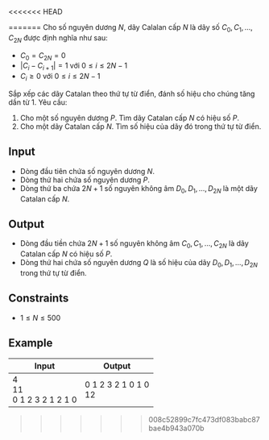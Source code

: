 <<<<<<< HEAD
<!-- https://vn.spoj.com/problems/DEMSO/ -->
=======
Cho số nguyên dương $N$, dãy Calalan cấp $N$ là dãy số $C_0, C_1, \dots, C_{2N}$ được định nghĩa như sau:

- $C_0 = C_{2N} = 0$
- $|C_i-C_{i+1}| = 1$ với $0 \le i \le 2N-1$
- $C_i \ge 0$ với $0 \le i \le 2N-1$

Sắp xếp các dãy Catalan theo thứ tự từ điển, đánh số hiệu cho chúng tăng dần từ $1$. Yêu cầu:

1. Cho một số nguyên dương $P$. Tìm dãy Catalan cấp $N$ có hiệu số $P$.
2. Cho một dãy Catalan cấp $N$. Tìm số hiệu của dãy đó trong thứ tự từ điển.

## Input

- Dòng đầu tiên chứa số nguyên dương $N$.
- Dòng thứ hai chứa số nguyên dương $P$.
- Dòng thứ ba chứa $2N+1$ số nguyên không âm $D_0, D_1, \dots, D_{2N}$ là một dãy Catalan cấp $N$.

## Output

- Dòng đầu tiền chứa $2N+1$ số nguyên không âm $C_0, C_1, \dots, C_{2N}$ là dãy Catalan cấp $N$ có hiệu số $P$.
- Dòng thứ hai chứa số nguyên dương $Q$ là số hiệu của dãy $D_0, D_1, \dots, D_{2N}$ trong thứ tự từ điển.

## Constraints

- $1 \le N \le 500$

## Example

| Input                        | Output                  |
| ---------------------------- | ----------------------- |
| 4<br>11<br>0 1 2 3 2 1 2 1 0 | 0 1 2 3 2 1 0 1 0<br>12 |
>>>>>>> 008c52899c7fc473df083babc87bae4b943a070b
